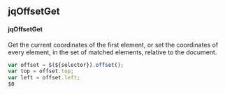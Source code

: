 ## jqOffsetGet
#### jqOffsetGet
Get the current coordinates of the first element, or set the coordinates of every element, in the set of matched elements, relative to the document.
```javascript
var offset = $(${selector}).offset();
var top = offset.top;
var left = offset.left;
$0
```